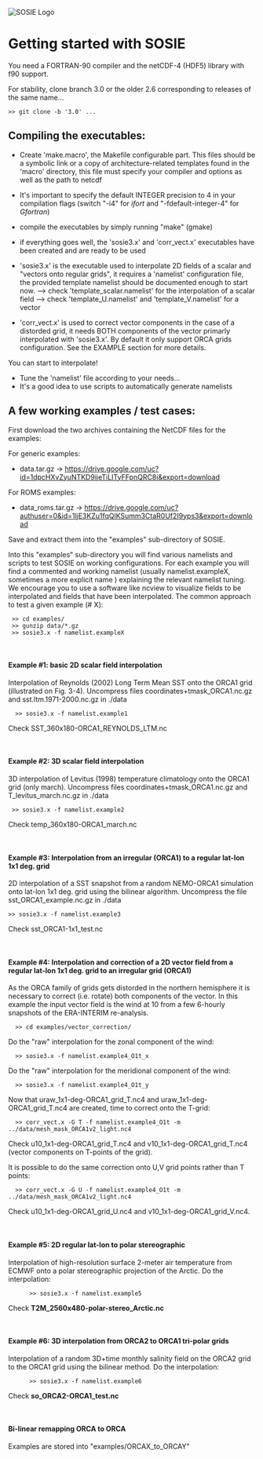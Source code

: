 

![SOSIE Logo](https://brodeau.github.io/sosie/sosie_files/sosie_300.svg)


# Getting started with SOSIE

<!-- (Also check the online SOSIE doc for more info on the interpolation method:
https://brodeau.github.io/sosie/) -->

You need a FORTRAN-90 compiler and the netCDF-4 (HDF5) library with f90 support.

For stability, clone branch 3.0 or the older 2.6 corresponding to releases of the same name...

`>> git clone -b '3.0' ...`



Compiling the executables:
--

 * Create 'make.macro', the Makefile configurable part. This files should be a symbolic
   link or a copy of architecture-related templates found in the 'macro' directory,
   this file must specify your compiler and options as well as the path to netcdf

 * It's important to specify the default INTEGER precision to 4 in your compilation flags (switch "-i4" for *ifort* and "-fdefault-integer-4" for *Gfortran*)

 * compile the executables by simply running "make" (gmake)

 * if everything goes well, the 'sosie3.x' and 'corr\_vect.x'
   executables have been created and are ready to be used

 * 'sosie3.x' is the executable used to interpolate 2D fields of a scalar and
   "vectors onto regular grids", it requires a 'namelist' configuration file,
   the provided template namelist should be documented enough to start now.
        --> check 'template\_scalar.namelist' for the interpolation of a scalar field
        --> check 'template\_U.namelist' and 'template\_V.namelist' for a vector

 * 'corr\_vect.x' is used to correct vector components in the case of a distorded
   grid, it needs BOTH components of the vector primarly interpolated with
   'sosie3.x'. By default it only support ORCA grids configuration.
   See the EXAMPLE section for more details.

 You can start to interpolate!
 * Tune the 'namelist' file according to your needs...
 * It's a good idea to use scripts to automatically generate namelists



A few working examples / test cases:
--

First download the two archives containing the NetCDF files for the examples:

For generic examples:
* data.tar.gz      &rarr; https://drive.google.com/uc?id=1dpcHXvZyuNTKD9ijeTiLITyFFpnQRC8i&export=download

For ROMS examples:
* data_roms.tar.gz &rarr; https://drive.google.com/uc?authuser=0&id=1ljE3KZu1fqQlKSumm3CtaR0Uf2I9yps3&export=download

Save and extract them into the "examples" sub-directory of SOSIE.

Into this "examples" sub-directory you will find various namelists and scripts
to test SOSIE on working configurations.  For each example you will find a
commented and working namelist (usually namelist.exampleX, sometimes a more
explicit name ) explaining the relevant namelist tuning.  We encourage you to
use a software like ncview to visualize fields to be interpolated and fields
that have been interpolated.
The common approach to test a given example (# X):

     >> cd examples/
     >> gunzip data/*.gz
     >> sosie3.x -f namelist.exampleX

&nbsp;

#### Example #1: basic 2D scalar field interpolation
Interpolation of Reynolds (2002) Long Term Mean SST onto the ORCA1 grid
(illustrated on Fig. 3-4). Uncompress files coordinates+tmask\_ORCA1.nc.gz and
sst.ltm.1971-2000.nc.gz in ./data

      >> sosie3.x -f namelist.example1

Check SST\_360x180-ORCA1\_REYNOLDS\_LTM.nc

&nbsp;

#### Example #2: 3D scalar field interpolation

3D interpolation of Levitus (1998) temperature climatology onto the ORCA1 grid
(only march). Uncompress files coordinates+tmask\_ORCA1.nc.gz and
T\_levitus\_march.nc.gz in ./data

     >> sosie3.x -f namelist.example2
Check temp\_360x180-ORCA1\_march.nc

&nbsp;

#### Example #3: Interpolation from an irregular (ORCA1) to a regular lat-lon 1x1 deg. grid

2D interpolation of a SST snapshot from a random NEMO-ORCA1 simulation onto
lat-lon 1x1 deg. grid using the bilinear algorithm. Uncompress the file
sst\_ORCA1\_example.nc.gz in ./data

    >> sosie3.x -f namelist.example3
Check sst\_ORCA1-1x1\_test.nc

&nbsp;

#### Example #4: Interpolation and correction of a 2D vector field from a regular lat-lon 1x1 deg. grid to an irregular grid (ORCA1)

As the ORCA family of grids gets distorded in the northern hemisphere it is
necessary to correct (i.e. rotate) both components of the vector. In this
example the input vector field is the wind at 10 from a few 6-hourly snapshots
of the ERA-INTERIM re-analysis.

      >> cd examples/vector_correction/
Do the "raw" interpolation for the zonal component of the wind:

      >> sosie3.x -f namelist.example4_O1t_x
Do the "raw" interpolation for the meridional component of the wind:

      >> sosie3.x -f namelist.example4_O1t_y
Now that uraw_1x1-deg-ORCA1_grid_T.nc4 and uraw_1x1-deg-ORCA1_grid_T.nc4 are created, time to correct onto the T-grid:

      >> corr_vect.x -G T -f namelist.example4_O1t -m ../data/mesh_mask_ORCA1v2_light.nc4
Check u10_1x1-deg-ORCA1_grid_T.nc4 and v10_1x1-deg-ORCA1_grid_T.nc4 (vector components on T-points of the grid).

It is possible to do the same correction onto U,V grid points rather than T points:

      >> corr_vect.x -G U -f namelist.example4_O1t -m ../data/mesh_mask_ORCA1v2_light.nc4
Check u10_1x1-deg-ORCA1_grid_U.nc4 and v10_1x1-deg-ORCA1_grid_V.nc4.



&nbsp;

#### Example #5: 2D regular lat-lon to polar stereographic
Interpolation of high-resolution surface 2-meter air temperature from ECMWF onto a polar stereographic projection of the Arctic.
Do the interpolation:

          >> sosie3.x -f namelist.example5

Check **T2M_2560x480-polar-stereo_Arctic.nc**


&nbsp;

#### Example #6: 3D interpolation from ORCA2 to ORCA1 tri-polar grids
Interpolation of a random 3D+time monthly salinity field on the ORCA2 grid to the ORCA1 grid using the bilinear method.
Do the interpolation:

          >> sosie3.x -f namelist.example6

Check **so_ORCA2-ORCA1_test.nc**

&nbsp;

#### Bi-linear remapping ORCA to ORCA 

Examples are stored into "examples/ORCAX_to_ORCAY"
